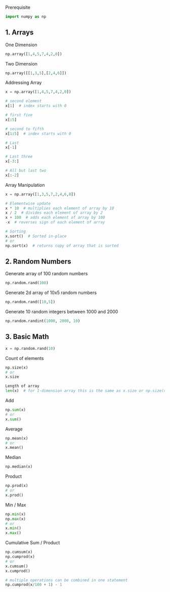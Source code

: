 
Prerequisite
```python
import numpy as np 
```
## 1. Arrays

One Dimension
```python
np.array([1,4,5,7,4,2,0])
```
Two Dimension
```python
np.array([[1,3,5],[2,4,6]])
```
Addressing Array

```python
x = np.array([1,4,5,7,4,2,0])

# second element
x[1]  # index starts with 0

# first five
x[:5]

# second to fifth  
x[1:5]  # index starts with 0

# Last  
x[-1]

# Last three
x[-3:]

# All but last two
x[:-2]

```

Array Manipulation

```python
x = np.array([1,3,5,7,2,4,6,8])

# Elementwise update
x * 10  # multiplies each element of array by 10
x / 2  # divides each element of array by 2
x + 100  # adds each element of array by 100
-x  # reverses sign of each element of array

# Sorting
x.sort()  # Sorted in-place
# or
np.sort(x)  # returns copy of array that is sorted

```


## 2. Random Numbers

Generate array of 100 random numbers
```python
np.random.rand(100)
```
Generate 2d array of 10x5 random numbers
```python
np.random.rand([10,5])
```
Generate 10 random integers between 1000 and 2000
```python
np.random.randint(1000, 2000, 10)
```

## 3. Basic Math
```python
x = np.random.rand(10)
```
Count of elements
```python
np.size(x)
# or
x.size

Length of array
len(x)  # for 1-dimension array this is the same as x.size or np.size(x)
```

Add
```python
np.sum(x)
# or
x.sum()
```

Average
```python
np.mean(x)
# or
x.mean()
```

Median
```python
np.median(x)
```

Product
```python
np.prod(x)
# or
x.prod()
```

Min / Max 
```python
np.min(x)
np.max(x)
# or
x.min()
x.max()
```

Cumulative Sum / Product
```python
np.cumsum(x)
np.cumprod(x)
# or
x.cumsum()
x.cumprod()

# multiple operations can be combined in one statement
np.cumprod(x/100 + 1) - 1
```




